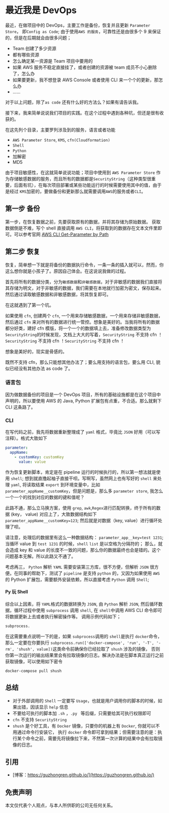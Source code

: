 # 最近我是 DevOps


最近，在做项目中的 DevOps，主要工作是备份，恢复并且更新 `Parameter Store`， 即`Config as Code`; 由于使用`AWS 的服务`，可靠性还是由很多个 9 来保证的，但是在后期就会由很多问题；

* Team 创建了多少资源
* 都有哪些资源
* 怎么确定某一资源是 Team 项目中要用的
* 如果 AWS 服务不稳定直接挂了，或者创建的资源被 team 成员不小心删除了，怎么办
* 如果要更新，我不想登录 AWS Console 或者使用 CLI 来一个个的更新，那怎么办
* ......

对于以上问题，除了`as code` 还有什么好的方法么？如果有请告诉我。

接下来，我来简单说说我们项目的实践。在这个过程中遇到各种坑，但还是很有收获的。

在这先列个目录，主要罗列涉及到的服务，语言或者功能

* `AWS Parameter Store`, `KMS`, `cfn(Cloudformation)`
* `Shell`
* `Python`
* 加解密
* MD5

由于项目敏感性，在这就简单说说功能；项目中使用到 `AWS Parameter Store` 作为存储敏感数据的服务，而且所有的数据都是`SecurityString`（这种类型很重要，后面有坑），在每次项目部署或某些功能运行的时候需要使用其中的值，由于是经过 `KMS`加密的，要做备份和更新那么就需要调用`AWS`的服务或者`CLI`。

## 第一步 备份

第一步，在恢复数据之前，先要获取原有的数据，并将其存储为原始数据。 获取数据倒是不难，写个 shell 直接调用 `AWS CLI`，将获取到的数据存在文本文件里即可。可以参考官网 [AWS CLI Get-Parameter by Path]()

## 第二步 恢复

恢复，简单想一下就是将备份的数据执行命令，一条一条的插入就可以，然而，你这么想你就是小孩子了。原因自己体会。在这说说我做的过程。

首先将所有的数据分类，分为`敏感数据`和`非敏感数据`，对于非敏感的数据我们直接将其存储为明文，对于非敏感的数据，我们需要在本地就行加密为密文，保存起来。然后通过读取敏感数据和非敏感数据，将其恢复即可。

在这就遇到了第一个坑。

如果使用 `cfn`, 创建两个 `cfn`, 一个用来存储敏感数据，一个用来存储非敏感数据，然后通过 `cfn` 来对所有的数据进行统一管控。想象是美好的。当我将所有的数据都分好类，建好 cfn 模版，将一个一个的数据填上去，准备修改数据类型为 `SecurityString`的时候发现，文档上大大的写着，`SecurityString` 不支持 cfn ！`SecurityString` 不支持 cfn ！`SecurityString` 不支持 cfn ！

想象是美好的，现实是骨感的。

既然不支持 cfn，那么只能想其他办法了；要么用支持的语言包，要么用 CLI, 貌似已经没有其他办法 as code 了。

### 语言包

因为做数据备份的项目是一个 DevOps 项目，所有的基础设施都是在这个项目中声明的，所以要使用 AWS 的 Java, Python 扩展包有点重，不合适。那么就剩下 CLI 这条路了。

### CLI

在写代码之前，我先将数据重新整理成了 `yaml` 格式，毕竟比 `JSON` 好用（可以写注释）。格式大致如下

```yaml
parameter:
  appName:
    - customKey: customKey
      value: value
````

作为恢复更新脚本，肯定是在 pipeline 运行的时候执行的，所以第一想法就是使用 `shell`; 想到就直撸起袖子直接干呗。写啊写，虽然网上也有写好的 `shell` 来处理 `yaml`, 将读取结果 `export` 到环境变量中，比如 `parameter_appName__customKey`，但是问题是，那么多 `parameter store`, 我怎么一个一个的找到对应的数据的键和值呢？

此路不通，那么立马换方案，使用 `grep`, `awk`,`Regex`进行匹配转换，终于所有的数据 (key， value) 对应上了，大致数据结构如下 `parameter_appName__customKey=123`; 然后就是对数据（key, value）进行循环处理了呗。

请注意，处理后的数据里有这么一种数据结构： `parameter_app__key=test 1231`; 当循环 value 到 `test 1231` 的时候，`shell` `list` 是以空格为分隔符的； 那么，就会造成 key 和 value 的长度不一致的问题，那么你的数据最终也会是错的。这个问题基本无解。所以此路又不通了。

考虑再三， `Python` 解析 `YAML` 需要安装第三方库，很不方便，但解析 `JSON` 很方便。在同事的帮助下，测试了 `pipeline` 是支持 `python` 的，又因为如果使用 `AWS` 的 Python 扩展包，需要额外安装依赖，所以直接考虑 `Python` 调用 `Shell`;

#### Py 玩 Shell

综合以上因素，将 `YAML`格式的数据转换为 `JSON`, 由 `Python` 解析 `JSON`, 然后循环数据，循环过程中使用 `subprocess` 调用 `shell`, 在 `shell`中调用 AWS CLI 命令即可将数据更新上去或者执行解密操作等。 调用示例代码如下；

```python
subprocess.
```

在这需要重点说明一下的是，如果 `subprocess`调用的 `shell`是执行 `docker`命令，那么一定要在你要执行 `subprocess.run(['docker-compose', 'run', '-T', '-rm', 'shush', value])`这类命令前确保你已经拉取了 `shush` 涉及的镜像， 否则你第一次运行的输出结果里会有拉取镜像的日志。解决办法是在脚本真正运行之前获取镜像，可以使用如下密令

```Shell
docker-compose pull shush
````

## 总结

* 对于外部调用的 `Shell` 一定要写 `Usage`，也就是用户调用你的脚本的时候，如果出错，因该显示 `help` 信息
* 不要给可执行的脚本加 `.sh` ，`.py ` 等后缀，只需要给其可执行权限即可
* `cfn` 不支持 `SecurityString`
* `shush` 是个好工具，有 `Docker` 镜像，只要你的机器上有 `Docker`, 你就可以不用通过命令行安装它， 执行 `docker` 命令即可拿到结果；但需要注意的是：执行某个命令之前，需要先将镜像拉下来，不然第一次计算的结果中会有拉取镜像的日志。

## 引用

* [博客：https://guzhongren.github.io/](https://guzhongren.github.io/)

## 免责声明

本文仅代表个人观点，与本人所供职的公司无任何关系。

